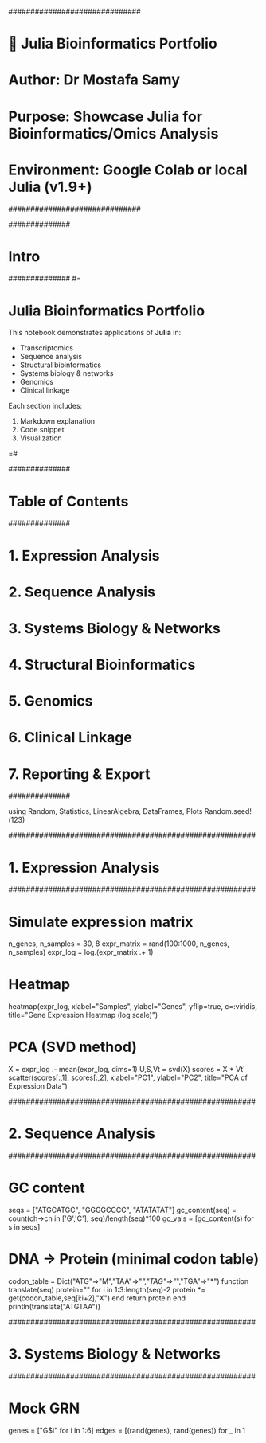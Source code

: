 ##############################
# 📓 Julia Bioinformatics Portfolio
# Author: Dr Mostafa Samy
# Purpose: Showcase Julia for Bioinformatics/Omics Analysis
# Environment: Google Colab or local Julia (v1.9+)
##############################

##############
# Intro
##############
#=
# Julia Bioinformatics Portfolio
This notebook demonstrates applications of **Julia** in:
- Transcriptomics
- Sequence analysis
- Structural bioinformatics
- Systems biology & networks
- Genomics
- Clinical linkage

Each section includes:
1. Markdown explanation
2. Code snippet
3. Visualization

=#

##############
# Table of Contents
##############
# 1. Expression Analysis
# 2. Sequence Analysis
# 3. Systems Biology & Networks
# 4. Structural Bioinformatics
# 5. Genomics
# 6. Clinical Linkage
# 7. Reporting & Export
##############

using Random, Statistics, LinearAlgebra, DataFrames, Plots
Random.seed!(123)

########################################################
# 1. Expression Analysis
########################################################

# Simulate expression matrix
n_genes, n_samples = 30, 8
expr_matrix = rand(100:1000, n_genes, n_samples)
expr_log = log.(expr_matrix .+ 1)

# Heatmap
heatmap(expr_log,
        xlabel="Samples", ylabel="Genes",
        yflip=true, c=:viridis,
        title="Gene Expression Heatmap (log scale)")

# PCA (SVD method)
X = expr_log .- mean(expr_log, dims=1)
U,S,Vt = svd(X)
scores = X * Vt'
scatter(scores[:,1], scores[:,2],
        xlabel="PC1", ylabel="PC2", title="PCA of Expression Data")

########################################################
# 2. Sequence Analysis
########################################################

# GC content
seqs = ["ATGCATGC", "GGGGCCCC", "ATATATAT"]
gc_content(seq) = count(ch->ch in ['G','C'], seq)/length(seq)*100
gc_vals = [gc_content(s) for s in seqs]

# DNA → Protein (minimal codon table)
codon_table = Dict("ATG"=>"M","TAA"=>"*","TAG"=>"*","TGA"=>"*")
function translate(seq)
    protein=""
    for i in 1:3:length(seq)-2
        protein *= get(codon_table,seq[i:i+2],"X")
    end
    return protein
end
println(translate("ATGTAA"))

########################################################
# 3. Systems Biology & Networks
########################################################

# Mock GRN
genes = ["G$i" for i in 1:6]
edges = [(rand(genes), rand(genes)) for _ in 1
